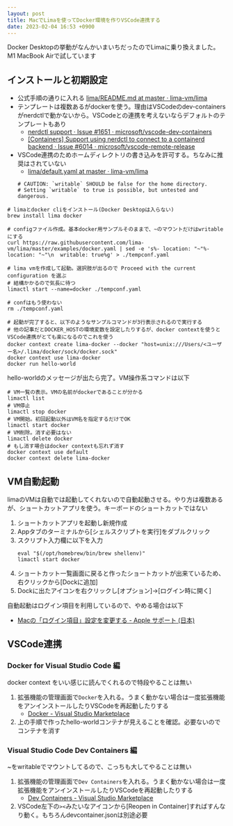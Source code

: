 ```yaml
---
layout: post
title: MacでLimaを使ってDocker環境を作りVSCode連携する
date: 2023-02-04 16:53 +0900
---
```

Docker Desktopの挙動がなんかいまいちだったのでLimaに乗り換えました。M1 MacBook Airで試しています

## インストールと初期設定

* 公式手順の通りに入れる [lima/README.md at master · lima-vm/lima](https://github.com/lima-vm/lima/blob/master/README.md)
* テンプレートは複数あるがdockerを使う。理由はVSCodeのdev-containersがnerdctlで動かないから。VSCodeとの連携を考えないならデフォルトのテンプレートもあり
    * [nerdctl support · Issue #1651 · microsoft/vscode-dev-containers](https://github.com/microsoft/vscode-dev-containers/issues/1651)
    * [[Containers] Support using nerdctl to connect to a containerd backend · Issue #6014 · microsoft/vscode-remote-release](https://github.com/microsoft/vscode-remote-release/issues/6014)
* VSCode連携のためホームディレクトリの書き込みを許可する。ちなみに推奨はされていない
    * [lima/default.yaml at master · lima-vm/lima](https://github.com/lima-vm/lima/blob/master/examples/default.yaml#L56-L57)
    ```
    # CAUTION: `writable` SHOULD be false for the home directory.
    # Setting `writable` to true is possible, but untested and dangerous.
    ```

``` shell
# limaとdocker cliをインストール(Docker Desktopは入らない)
brew install lima docker

# configファイル作成。基本docker用サンプルそのままで、~のマウントだけはwritableにする
curl https://raw.githubusercontent.com/lima-vm/lima/master/examples/docker.yaml | sed -e 's%- location: "~"%- location: "~"\n  writable: true%g' > ./tempconf.yaml

# lima vmを作成して起動。選択肢が出るので Proceed with the current configuration を選ぶ
# 結構かかるので気長に待つ
limactl start --name=docker ./tempconf.yaml

# confはもう使わない
rm ./tempconf.yaml

# 起動が完了すると、以下のようなサンプルコマンドが3行表示されるので実行する
# 他の記事だとDOCKER_HOSTの環境変数を設定したりするが、docker contextを使うとVSCode連携がとても楽になるのでこれを使う
docker context create lima-docker --docker "host=unix:///Users/<ユーザー名>/.lima/docker/sock/docker.sock"
docker context use lima-docker
docker run hello-world
```

hello-worldのメッセージが出たら完了。VM操作系コマンドは以下

``` shell
# VM一覧の表示。VMの名前がdockerであることが分かる
limactl list
# VM停止
limactl stop docker
# VM開始。初回起動以外はVM名を指定するだけでOK
limactl start docker
# VM削除。消す必要はない
limactl delete docker
# もし消す場合はdocker contextも忘れず消す
docker context use default
docker context delete lima-docker
```

## VM自動起動

limaのVMは自動では起動してくれないので自動起動させる。やり方は複数あるが、ショートカットアプリを使う。キーボードのショートカットではない

1. ショートカットアプリを起動し新規作成
1. Appタブのターミナルから[シェルスクリプトを実行]をダブルクリック
1. スクリプト入力欄に以下を入力
    ``` shell
    eval "$(/opt/homebrew/bin/brew shellenv)"
    limactl start docker
    ```
1. ショートカット一覧画面に戻ると作ったショートカットが出来ているため、右クリックから[Dockに追加]
1. Dockに出たアイコンを右クリックし[オプション]->[ログイン時に開く]

自動起動はログイン項目を利用しているので、やめる場合は以下

* [Macの「ログイン項目」設定を変更する - Apple サポート (日本)](https://support.apple.com/ja-jp/guide/mac-help/mtusr003/mac)

## VSCode連携

### Docker for Visual Studio Code 編

docker context をいい感じに読んでくれるので特段やることは無い

1. 拡張機能の管理画面で`Docker`を入れる。うまく動かない場合は一度拡張機能をアンインストールしたりVSCodeを再起動したりする
    * [Docker - Visual Studio Marketplace](https://marketplace.visualstudio.com/items?itemName=ms-azuretools.vscode-docker)
1. 上の手順で作ったhello-worldコンテナが見えることを確認。必要ないのでコンテナを消す

### Visual Studio Code Dev Containers 編

~をwritableでマウントしてるので、こっちも大してやることは無い

1. 拡張機能の管理画面で`Dev Containers`を入れる。うまく動かない場合は一度拡張機能をアンインストールしたりVSCodeを再起動したりする
    * [Dev Containers - Visual Studio Marketplace](https://marketplace.visualstudio.com/items?itemName=ms-vscode-remote.remote-containers)
1. VSCode左下の`><`みたいなアイコンから[Reopen in Container]すればすんなり動く。もちろんdevcontainer.jsonは別途必要
